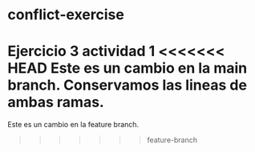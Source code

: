 # conflict-exercise
Ejercicio 3 actividad 1
<<<<<<< HEAD
Este es un cambio en la main branch.
Conservamos las lineas de ambas ramas.
=======
Este es un cambio en la feature branch.
>>>>>>> feature-branch
